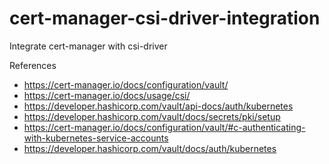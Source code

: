 # cert-manager-csi-driver-integration

Integrate cert-manager with csi-driver

References
- https://cert-manager.io/docs/configuration/vault/
- https://cert-manager.io/docs/usage/csi/
- https://developer.hashicorp.com/vault/api-docs/auth/kubernetes
- https://developer.hashicorp.com/vault/docs/secrets/pki/setup
- https://cert-manager.io/docs/configuration/vault/#c-authenticating-with-kubernetes-service-accounts
- https://developer.hashicorp.com/vault/docs/auth/kubernetes

